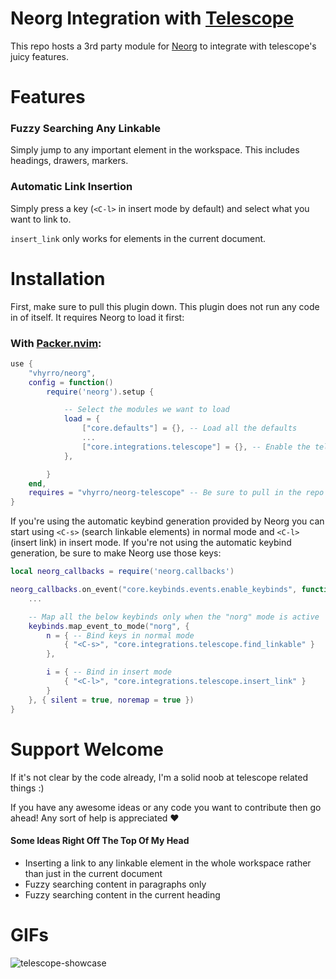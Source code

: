# Neorg Integration with [Telescope](https://github.com/nvim-telescope/telescope.nvim)

This repo hosts a 3rd party module for [Neorg](https://github.com/vhyrro/neorg) to integrate with telescope's juicy features.

# Features
### Fuzzy Searching Any Linkable
Simply jump to any important element in the workspace. This includes headings, drawers, markers.

### Automatic Link Insertion
Simply press a key (`<C-l>` in insert mode by default) and select what you want to link to.

`insert_link` only works for elements in the current document.

# Installation
First, make sure to pull this plugin down. This plugin does not run any code in of itself. It requires Neorg
to load it first:

### With [Packer.nvim](github.com/wbthomason/packer.nvim):
```lua
use {
    "vhyrro/neorg",
    config = function()
        require('neorg').setup {

            -- Select the modules we want to load
            load = {
                ["core.defaults"] = {}, -- Load all the defaults
                ...
                ["core.integrations.telescope"] = {}, -- Enable the telescope module
            },

        }
    end,
    requires = "vhyrro/neorg-telescope" -- Be sure to pull in the repo
}
```

If you're using the automatic keybind generation provided by Neorg you can start using `<C-s>` (search linkable elements)
in normal mode and `<C-l>` (insert link) in insert mode. If you're not using the automatic keybind generation, be sure to make
Neorg use those keys:

```lua
local neorg_callbacks = require('neorg.callbacks')

neorg_callbacks.on_event("core.keybinds.events.enable_keybinds", function(_, keybinds)
    ...

    -- Map all the below keybinds only when the "norg" mode is active
    keybinds.map_event_to_mode("norg", {
        n = { -- Bind keys in normal mode
            { "<C-s>", "core.integrations.telescope.find_linkable" }
        },

        i = { -- Bind in insert mode
            { "<C-l>", "core.integrations.telescope.insert_link" }
        }
    }, { silent = true, noremap = true })
}
```

# Support Welcome
If it's not clear by the code already, I'm a solid noob at telescope related things :)

If you have any awesome ideas or any code you want to contribute then go ahead!
Any sort of help is appreciated :heart:

#### Some Ideas Right Off The Top Of My Head
- Inserting a link to any linkable element in the whole workspace rather than just in the current document
- Fuzzy searching content in paragraphs only
- Fuzzy searching content in the current heading

# GIFs
![telescope-showcase](https://user-images.githubusercontent.com/76052559/127364253-7570a584-e80b-4365-9a9f-a3df8984472d.gif)
